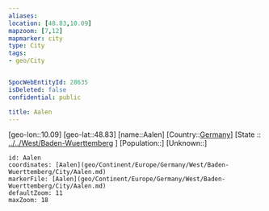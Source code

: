 ```yaml
---
aliases: 
location: [48.83,10.09]
mapzoom: [7,12] 
mapmarker: city 
type: City
tags:
- geo/City


SpocWebEntityId: 28635
isDeleted: false
confidential: public

title: Aalen
---
```

[geo-lon::10.09]
[geo-lat::48.83]
[name::Aalen]
[Country::[Germany](geo/Continent/Europe/Germany.md)]
[State :: [../../West/Baden-Wuerttemberg](../../West/Baden-Wuerttemberg) ]
[Population::]
[Unknown::]


```leaflet
id: Aalen
coordinates: [Aalen](geo/Continent/Europe/Germany/West/Baden-Wuerttemberg/City/Aalen.md)
markerFile: [Aalen](geo/Continent/Europe/Germany/West/Baden-Wuerttemberg/City/Aalen.md)
defaultZoom: 11 
maxZoom: 18
```


